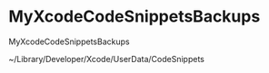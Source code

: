 # MyXcodeCodeSnippetsBackups
MyXcodeCodeSnippetsBackups


~/Library/Developer/Xcode/UserData/CodeSnippets